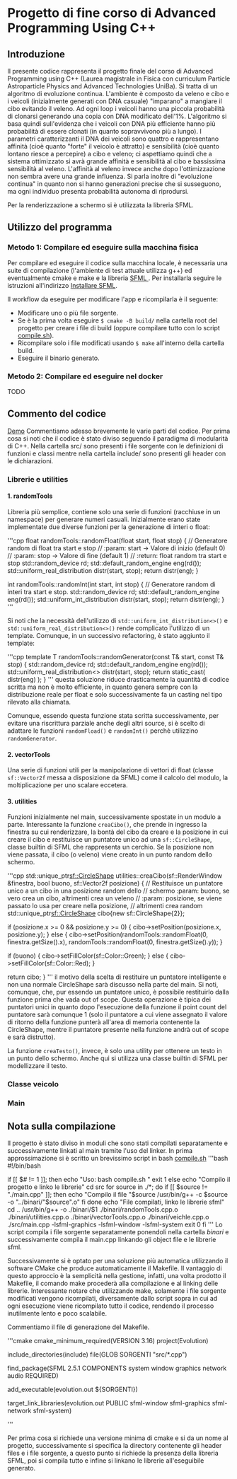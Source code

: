 # Progetto di fine corso di Advanced Programming Using C++
## Introduzione
Il presente codice rappresenta il progetto finale del corso di Advanced Programming using C++ (Laurea magistrale in Fisica con curriculum Particle Astroparticle Physics and Advanced Technologies UniBa). Si tratta di un algoritmo di evoluzione continua. L'ambiente è composto da veleno e cibo e i veicoli (inizialmente generati con DNA casuale) "imparano" a mangiare il cibo evitando il veleno. Ad ogni loop i veicoli hanno una piccola probabilità di clonarsi generando una copia con DNA modificato dell'1%. L'algoritmo si basa quindi sull'evidenza che i veicoli con DNA più efficiente hanno più probabilità di essere clonati (in quanto sopravvivono più a lungo). I parametri caratterizzanti il DNA dei veicoli sono quattro e rappresentano affinità (cioè quanto "forte" il veicolo è attratto) e sensibilità (cioè quanto lontano riesce a percepire) a cibo e veleno; ci aspettiamo quindi che a sistema ottimizzato si avrà grande affinità e sensibilità al cibo e bassissima sensibilità al veleno. L'affinità al veleno invece anche
dopo l'ottimizzazione non sembra avere una grande influenza.
Si parla inoltre di "evoluzione continua" in quanto non si hanno generazioni precise che si susseguono, ma ogni individuo presenta probabilità autonoma di riprodursi.

Per la renderizzazione a schermo si è utilizzata la libreria SFML.

## Utilizzo del programma
### Metodo 1: Compilare ed eseguire sulla macchina fisica
Per compilare ed eseguire il codice sulla macchina locale, è necessaria una suite di compilazione (l'ambiente di test attuale utilizza g++) ed eventualmente cmake e make e la libreria [ SFML ](https://www.sfml-dev.org/). Per installarla seguire le istruzioni
all'indirizzo [Installare SFML](https://www.sfml-dev.org/tutorials/2.5/start-linux.php).

Il workflow da eseguire per modificare l'app e ricompilarla è il seguente:
- Modificare uno o più file sorgente.
- Se è la prima volta eseguire `$ cmake -B build/` nella cartella root del progetto per creare i file di build (oppure compilare tutto con lo script [compile.sh](compile.sh)).
- Ricompilare solo i file modificati usando `$ make` all'interno della cartella build.
- Eseguire il binario generato.

### Metodo 2: Compilare ed eseguire nel docker
TODO

## Commento del codice
[Demo](media_readme/GIF_C++.gif)
Commentiamo adesso brevemente le varie parti del codice. Per prima cosa si noti che il codice è stato diviso seguendo il paradigma di modularità di C++. Nella cartella src/ sono presenti i file sorgente con le definizioni di funzioni e classi
mentre nella cartella include/ sono presenti gli header con le dichiarazioni.
### Librerie e utilities
#### 1. randomTools
Libreria più semplice, contiene solo una serie di funzioni (racchiuse in un namespace) per generare numeri casuali. Inizialmente erano state implementate due diverse funzioni per la generazione di interi o float:

'''cpp
float randomTools::randomFloat(float start, float stop) {
    // Generatore random di float tra start e stop
    // :param: start -> Valore di inizio (default 0)
    // :param: stop -> Valore di fine (default 1)
    // :return: float random tra start e stop
    std::random_device rd;
    std::default_random_engine eng(rd());
    std::uniform_real_distribution<float> distr(start, stop);
    return distr(eng);
}

int randomTools::randomInt(int start, int stop) {
    // Generatore random di interi tra start e stop.
    std::random_device rd;
    std::default_random_engine eng(rd());
    std::uniform_int_distribution<int> distr(start, stop);
    return distr(eng);
}
'''

Si noti che la necessità dell'utilizzo di `std::uniform_int_distribution<>()` e `std::uniform_real_distribution<>()` rende complicato l'utilizzo di un template. Comunque, in un successivo refactoring, è stato aggiunto il template:

'''cpp
template <typename T>
T randomTools::randomGenerator(const T& start, const T& stop) {
  std::random_device rd;
  std::default_random_engine eng(rd());
  std::uniform_real_distribution<> distr(start, stop);
  return static_cast<T>( distr(eng) );
}
'''
questa soluzione riduce drasticamente la quantità di codice scritta ma non è molto efficiente, in quanto genera sempre con la distribuzione reale per float e solo successivamente fa un casting nel tipo rilevato alla chiamata.

Comunque, essendo questa funzione stata scritta successivamente, per evitare una riscrittura parziale anche degli altri source, si è scelto di adattare le funzioni `randomFload()` e `randomInt()` perchè utilizzino `randomGenerator`.

#### 2. vectorTools
Una serie di funzioni utili per la manipolazione di vettori di float (classe `sf::Vector2f` messa a disposizione da SFML) come il calcolo del modulo, la moltiplicazione per uno scalare eccetera.

#### 3. utilities


Funzioni inizialmente nel main, successivamente spostate in un modulo a parte. Interessante la funzione `creaCibo()`, che prende in ingresso la finestra su cui renderizzare, la bontà del cibo da creare e
la posizione in cui creare il cibo e restituisce un puntatore unico ad una `sf::CircleShape`, classe builtin di SFML che rappresenta un cerchio. Se la posizione non viene passata, il cibo (o veleno) viene creato
in un punto random dello schermo.

'''cpp
std::unique_ptr<sf::CircleShape> utilities::creaCibo(sf::RenderWindow &finestra, bool buono, sf::Vector2f posizione) {
  // Restituisce un puntatore unico a un cibo in una posizione random dello
  // schermo :param: buono, se vero crea un cibo, altrimenti crea un veleno
  // :param: posizione, se viene passato lo usa per creare nella posizione,
  // altrimenti crea random
  std::unique_ptr<sf::CircleShape> cibo{new sf::CircleShape{2}};

  if (posizione.x >= 0 && posizione.y >= 0) {
    cibo->setPosition(posizione.x, posizione.y);
  } else {
    cibo->setPosition(randomTools::randomFloat(0, finestra.getSize().x), randomTools::randomFloat(0, finestra.getSize().y));
  }

  if (buono) {
    cibo->setFillColor(sf::Color::Green);
  } else {
    cibo->setFillColor(sf::Color::Red);
  }

  return cibo;
}
'''
il motivo della scelta di restituire un puntatore intelligente e non una normale CircleShape sarà discusso nella parte del main. Si noti, comunque, che, pur essendo un puntatore unico, è possibile restituirlo
dalla funzione prima che vada out of scope. Questa operazione è tipica dei puntatori unici in quanto dopo l'esecuzione della funzione il point count del puntatore sarà comunque 1 (solo il puntatore a cui viene
assegnato il valore di ritorno della funzione punterà all'area di memoria contenente la CircleShape, mentre il puntatore presente nella funzione andrà out of scope e sarà distrutto).

La funzione `creaTesto()`, invece, è solo una utility per ottenere un testo in un punto dello schermo. Anche qui si utilizza una classe builtin di SFML per modellizzare il testo.

### Classe veicolo
### Main


## Nota sulla compilazione
Il progetto è stato diviso in moduli che sono stati compilati separatamente e successivamente linkati al main tramite l'uso del linker. In prima approssimazione si è scritto un brevissimo script in bash [compile.sh](compile.sh)
'''bash
#!/bin/bash

if [[ $# != 1 ]]; then
    echo "Uso: bash compile.sh <nomeOutput>"
    exit 1
else
    echo "Compilo il progetto e linko le librerie"
    cd src
    for source in ./*; do
        if [[ $source != "./main.cpp" ]]; then
            echo "Compilo il file "$source
            /usr/bin/g++ -c $source -o "../binari/"$source".o"
        fi
    done
    echo "File compilati, linko le librerie sfml"
    cd ..
    /usr/bin/g++ -o ./binari/$1 ./binari/randomTools.cpp.o ./binari/utilities.cpp.o ./binari/vectorTools.cpp.o ./binari/veichle.cpp.o ./src/main.cpp -lsfml-graphics -lsfml-window -lsfml-system
    exit 0
fi
'''
Lo script compila i file sorgente separatamente ponendoli nella cartella *binari* e successivamente compila il main.cpp linkando gli object file e le librerie sfml.

Successivamente si è optato per una soluzione più automatica utilizzando il software CMake che produce automaticamente il Makefile. Il vantaggio di questo approccio è la semplicità nella gestione,
infatti, una volta prodotto il Makefile, il comando make procederà alla compilazione e al linking delle librerie. Interessante notare che utilizzando make, solamente i file sorgente modificati vengono ricompilati, diversamente dallo script sopra in cui ad ogni esecuzione viene ricompilato tutto il codice, rendendo il processo inutilmente lento e poco scalabile.

Commentiamo il file di generazione del Makefile.

'''cmake
cmake_minimum_required(VERSION 3.16)
project(Evolution)

include_directories(include)
file(GLOB SORGENTI "src/*.cpp")

find_package(SFML 2.5.1 COMPONENTS system window graphics network audio REQUIRED)

add_executable(evolution.out ${SORGENTI})

target_link_libraries(evolution.out PUBLIC sfml-window sfml-graphics sfml-network sfml-system)

'''

Per prima cosa si richiede una versione minima di cmake e si da un nome al progetto, successivamente si specifica la directory contenente gli header files e i file sorgente, a questo punto si richiede
la presenza della libreria SFML, poi si compila tutto e infine si linkano le librerie all'eseguibile generato.
